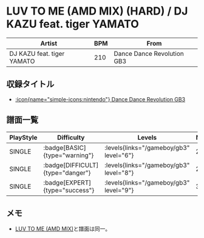 # LUV TO ME (AMD MIX) (HARD) / DJ KAZU feat. tiger YAMATO

|Artist|BPM|From|
|------|---|----|
|DJ KAZU feat. tiger YAMATO|210|Dance Dance Revolution GB3|

## 収録タイトル

- [:icon{name="simple-icons:nintendo"} Dance Dance Revolution GB3](/gameboy/gb3)

## 譜面一覧

|PlayStyle|Difficulty|Levels|Notes|Movie|
|---------|----------|------|-----|-----|
|SINGLE| :badge[BASIC]{type="warning"}| :levels{links="/gameboy/gb3" level="6"}|203/0||
|SINGLE| :badge[DIFFICULT]{type="danger"}| :levels{links="/gameboy/gb3" level="8"}|270/0||
|SINGLE| :badge[EXPERT]{type="success"}| :levels{links="/gameboy/gb3" level="9"}|353/0||

## メモ

- [LUV TO ME (AMD MIX)](/playstation-jp/3rd/luv-to-me-amd)と譜面は同一。
